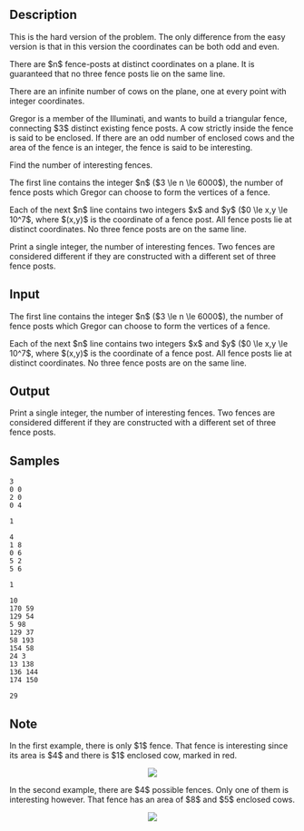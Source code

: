 ## Description

<div><p><span class="tex-font-style-it">This is the hard version of the problem. The only difference from the easy version is that in this version the coordinates can be <span class="tex-font-style-bf">both</span> odd and even.</span></p><p>There are $n$ fence-posts at distinct coordinates on a plane. It is guaranteed that no three fence posts lie on the same line.</p><p>There are an infinite number of cows on the plane, one at every point with integer coordinates.</p><p>Gregor is a member of the Illuminati, and wants to build a triangular fence, connecting $3$ distinct existing fence posts. A cow <span class="tex-font-style-bf">strictly</span> inside the fence is said to be <span class="tex-font-style-it">enclosed</span>. If there are an <span class="tex-font-style-bf">odd</span> number of enclosed cows and the area of the fence is an <span class="tex-font-style-bf">integer</span>, the fence is said to be <span class="tex-font-style-it">interesting</span>.</p><p>Find the number of interesting fences.</p></div><div class="input-specification"><p>The first line contains the integer $n$ ($3 \le n \le 6000$), the number of fence posts which Gregor can choose to form the vertices of a fence.</p><p>Each of the next $n$ line contains two integers $x$ and $y$ ($0 \le x,y \le 10^7$, where $(x,y)$ is the coordinate of a fence post. All fence posts lie at distinct coordinates. No three fence posts are on the same line.</p></div><div class="output-specification"><p>Print a single integer, the number of interesting fences. Two fences are considered different if they are constructed with a different set of three fence posts.</p></div>

## Input

<p>The first line contains the integer $n$ ($3 \le n \le 6000$), the number of fence posts which Gregor can choose to form the vertices of a fence.</p><p>Each of the next $n$ line contains two integers $x$ and $y$ ($0 \le x,y \le 10^7$, where $(x,y)$ is the coordinate of a fence post. All fence posts lie at distinct coordinates. No three fence posts are on the same line.</p>

## Output

<p>Print a single integer, the number of interesting fences. Two fences are considered different if they are constructed with a different set of three fence posts.</p>

## Samples

```input1
3
0 0
2 0
0 4
```

```output1
1
```






```input2
4
1 8
0 6
5 2
5 6
```

```output2
1
```






```input3
10
170 59
129 54
5 98
129 37
58 193
154 58
24 3
13 138
136 144
174 150
```

```output3
29
```




## Note

<p>In the first example, there is only $1$ fence. That fence is interesting since its area is $4$ and there is $1$ enclosed cow, marked in red.</p><center> <img class="tex-graphics" src="./32227/file/aJyD4jn2.png" style="max-width: 100.0%;max-height: 100.0%;"> </center><p>In the second example, there are $4$ possible fences. Only one of them is interesting however. That fence has an area of $8$ and $5$ enclosed cows.</p><center> <img class="tex-graphics" src="./32227/file/V0o1tMDR.png" style="max-width: 100.0%;max-height: 100.0%;"> </center>
